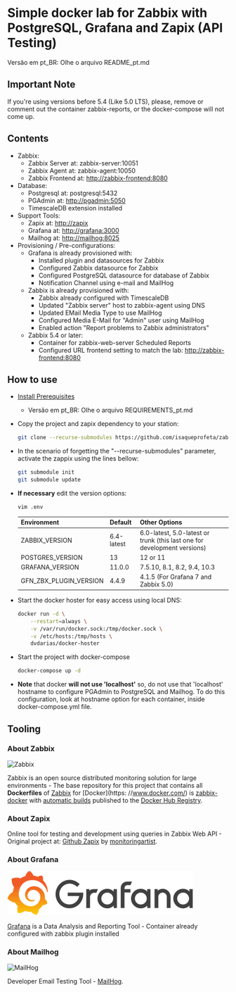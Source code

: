 # Simple docker lab for Zabbix with PostgreSQL, Grafana and Zapix (API Testing)

Versão em pt_BR: Olhe o arquivo README_pt.md

## Important Note

If you're using versions before 5.4 (Like 5.0 LTS), please, remove or comment out the container zabbix-reports, or the docker-compose will not come up.

## Contents

- Zabbix:
  - Zabbix Server at: zabbix-server:10051
  - Zabbix Agent at: zabbix-agent:10050
  - Zabbix Frontend at: [http://zabbix-frontend:8080](http://zabbix-frontend:8080)
- Database:
  - Postgresql at: postgresql:5432
  - PGAdmin at: [http://pgadmin:5050](http://pgadmin:5050)
  - TimescaleDB extension installed
- Support Tools:
  - Zapix at: [http://zapix](http://zap)
  - Grafana at: [http://grafana:3000](http://grafana:3000)
  - Mailhog at: [http://mailhog:8025](http://mailhog:8025)
- Provisioning / Pre-configurations:
  - Grafana is already provisioned with:
    - Installed plugin and datasources for Zabbix
    - Configured Zabbix datasource for Zabbix
    - Configured PostgreSQL datasource for database of Zabbix
    - Notification Channel using e-mail and MailHog
  - Zabbix is already provisioned with:
    - Zabbix already configured with TimescaleDB
    - Updated "Zabbix server" host to zabbix-agent using DNS
    - Updated EMail Media Type to use MailHog
    - Configured Media E-Mail for "Admin" user using MailHog
    - Enabled action "Report problems to Zabbix administrators"
  - Zabbix 5.4 or later:
    - Container for zabbix-web-server Scheduled Reports
    - Configured URL frontend setting to match the lab: [http://zabbix-frontend:8080](http://zabbix-frontend:8080)

## How to use

- [Install Prerequisites](./REQUIREMENTS.md)
  - Versão em pt_BR: Olhe o arquivo REQUIREMENTS_pt.md
- Copy the project and zapix dependency to your station:

  ```sh
  git clone --recurse-submodules https://github.com/isaqueprofeta/zabbix-lab.git
  ```

- In the scenario of forgetting the "--recurse-submodules" parameter, activate the zappix using the lines bellow:
  
  ```sh
  git submodule init
  git submodule update
  ```

- **If necessary** edit the version options:

  ```sh
  vim .env
  ```

  | Environment      | Default    | Other Options |
  | ---------------- | ---------- | ------------- |
  | ZABBIX_VERSION   | 6.4-latest | 6.0-latest, 5.0-latest or trunk (this last one for development versions)|
  | POSTGRES_VERSION | 13         | 12 or 11 |
  | GRAFANA_VERSION   | 11.0.0 | 7.5.10, 8.1, 8.2, 9.4, 10.3
  | GFN_ZBX_PLUGIN_VERSION | 4.4.9         | 4.1.5 (For Grafana 7 and Zabbix 5.0) |

- Start the docker hoster for easy access using local DNS:

  ```sh
  docker run -d \
      --restart=always \
      -v /var/run/docker.sock:/tmp/docker.sock \
      -v /etc/hosts:/tmp/hosts \
      dvdarias/docker-hoster
  ```

- Start the project with docker-compose

  ```sh
  docker-compose up -d
  ```

- **Note** that docker **will not use 'localhost'** so, do not use that 'localhost' hostname to configure PGAdmin to PostgreSQL and Mailhog. To do this configuration, look at hostname option for each container, inside docker-compose.yml file.

## Tooling

### About Zabbix

![Zabbix](https://assets.zabbix.com/img/logo/zabbix_logo_500x131.png)

Zabbix is ​​an open source distributed monitoring solution for large environments - The base repository for this project that contains all **Dockerfiles** of [Zabbix](https://zabbix.com/) for [Docker](https: //www.docker.com/) is [zabbix-docker](https://github.com/zabbix/zabbix-docker) with [automatic builds](https://registry.hub.docker.com/u/zabbix/) published to the [Docker Hub Registry](https://registry.hub.docker.com/).

### About Zapix

Online tool for testing and development using queries in Zabbix Web API - Original project at: [Github Zapix](https://github.com/monitoringartist/zapix) by [monitoringartist](https://monitoringartist.com/).

### About Grafana

![Grafana](https://raw.githubusercontent.com/grafana/grafana/master/docs/logo-horizontal.png)

[Grafana](https://grafana.com) is a Data Analysis and Reporting Tool - Container already configured with zabbix plugin installed

### About Mailhog

![MailHog](https://raw.githubusercontent.com/mailhog/MailHog-UI/master/assets/images/hog.png)

Developer Email Testing Tool - [MailHog](https://github.com/mailhog/MailHog).
